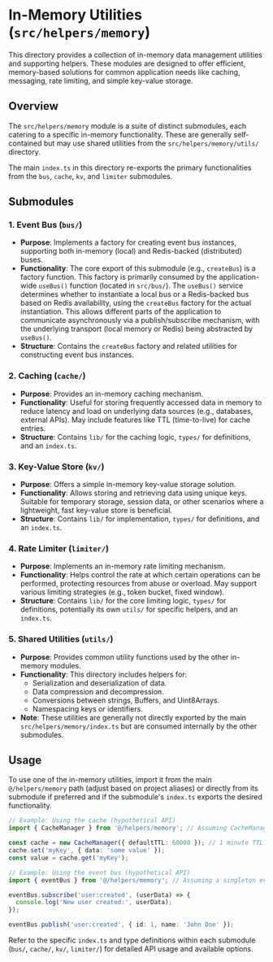 # In-Memory Utilities (`src/helpers/memory`)

This directory provides a collection of in-memory data management utilities and supporting helpers. These modules are designed to offer efficient, memory-based solutions for common application needs like caching, messaging, rate limiting, and simple key-value storage.

## Overview

The `src/helpers/memory` module is a suite of distinct submodules, each catering to a specific in-memory functionality. These are generally self-contained but may use shared utilities from the `src/helpers/memory/utils/` directory.

The main `index.ts` in this directory re-exports the primary functionalities from the `bus`, `cache`, `kv`, and `limiter` submodules.

## Submodules

### 1. Event Bus (`bus/`)
*   **Purpose**: Implements a factory for creating event bus instances, supporting both in-memory (local) and Redis-backed (distributed) buses.
*   **Functionality**: The core export of this submodule (e.g., `createBus`) is a factory function. This factory is primarily consumed by the application-wide `useBus()` function (located in `src/bus/`). The `useBus()` service determines whether to instantiate a local bus or a Redis-backed bus based on Redis availability, using the `createBus` factory for the actual instantiation. This allows different parts of the application to communicate asynchronously via a publish/subscribe mechanism, with the underlying transport (local memory or Redis) being abstracted by `useBus()`.
*   **Structure**: Contains the `createBus` factory and related utilities for constructing event bus instances.

### 2. Caching (`cache/`)
*   **Purpose**: Provides an in-memory caching mechanism.
*   **Functionality**: Useful for storing frequently accessed data in memory to reduce latency and load on underlying data sources (e.g., databases, external APIs). May include features like TTL (time-to-live) for cache entries.
*   **Structure**: Contains `lib/` for the caching logic, `types/` for definitions, and an `index.ts`.

### 3. Key-Value Store (`kv/`)
*   **Purpose**: Offers a simple in-memory key-value storage solution.
*   **Functionality**: Allows storing and retrieving data using unique keys. Suitable for temporary storage, session data, or other scenarios where a lightweight, fast key-value store is beneficial.
*   **Structure**: Contains `lib/` for implementation, `types/` for definitions, and an `index.ts`.

### 4. Rate Limiter (`limiter/`)
*   **Purpose**: Implements an in-memory rate limiting mechanism.
*   **Functionality**: Helps control the rate at which certain operations can be performed, protecting resources from abuse or overload. May support various limiting strategies (e.g., token bucket, fixed window).
*   **Structure**: Contains `lib/` for the core limiting logic, `types/` for definitions, potentially its own `utils/` for specific helpers, and an `index.ts`.

### 5. Shared Utilities (`utils/`)
*   **Purpose**: Provides common utility functions used by the other in-memory modules.
*   **Functionality**: This directory includes helpers for:
    *   Serialization and deserialization of data.
    *   Data compression and decompression.
    *   Conversions between strings, Buffers, and Uint8Arrays.
    *   Namespacing keys or identifiers.
*   **Note**: These utilities are generally not directly exported by the main `src/helpers/memory/index.ts` but are consumed internally by the other submodules.

## Usage

To use one of the in-memory utilities, import it from the main `@/helpers/memory` path (adjust based on project aliases) or directly from its submodule if preferred and if the submodule's `index.ts` exports the desired functionality.

```typescript
// Example: Using the cache (hypothetical API)
import { CacheManager } from '@/helpers/memory'; // Assuming CacheManager is exported

const cache = new CacheManager({ defaultTTL: 60000 }); // 1 minute TTL
cache.set('myKey', { data: 'some value' });
const value = cache.get('myKey');

// Example: Using the event bus (hypothetical API)
import { eventBus } from '@/helpers/memory'; // Assuming a singleton eventBus is exported

eventBus.subscribe('user:created', (userData) => {
  console.log('New user created:', userData);
});

eventBus.publish('user:created', { id: 1, name: 'John Doe' });
```

Refer to the specific `index.ts` and type definitions within each submodule (`bus/`, `cache/`, `kv/`, `limiter/`) for detailed API usage and available options. 